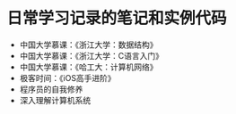 # 日常学习记录的笔记和实例代码

- 中国大学慕课：《浙江大学：数据结构》
- 中国大学慕课：《浙江大学：C语言入门》
- 中国大学慕课：《哈工大：计算机网络》
- 极客时间：《iOS高手进阶》
- 程序员的自我修养
- 深入理解计算机系统


